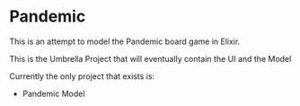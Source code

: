 # Pandemic

This is an attempt to model the Pandemic board game in Elixir.

This is the Umbrella Project that will eventually contain the UI and the Model

Currently the only project that exists is:

- Pandemic Model

